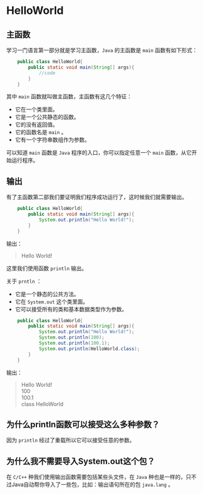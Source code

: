 # HelloWorld

## 主函数
学习一门语言第一部分就是学习主函数，`Java` 的主函数是 `main` 函数有如下形式：

```JAVA
    public class HelloWorld{
        public static void main(String[] args){
            //code
        }
    }
```

其中 `main` 函数就叫做主函数，主函数有这几个特征：
- 它在一个类里面。
- 它是一个公共静态的函数。
- 它的没有返回值。
- 它的函数名是 `main` 。
- 它有一个字符串数组作为参数。

可以知道 `main` 函数是 `Java` 程序的入口，你可以指定任意一个 `main` 函数，从它开始运行程序。

## 输出
有了主函数第二部我们要证明我们程序成功运行了，这时候我们就需要输出。

```JAVA
    public class HelloWorld{
        public static void main(String[] args){
            System.out.println("Hello World!");
        }
    }
```

输出：
> Hello World!  

这里我们使用函数 `println` 输出。

关于 `prntln` ：
- 它是一个静态的公共方法。
- 它在 `System.out` 这个类里面。
- 它可以接受所有的类和基本数据类型作为参数。

```JAVA
    public class HelloWorld{
        public static void main(String[] args){
            System.out.println("Hello World!");
            System.out.println(100);
            System.out.println(100.1);
            System.out.println(HelloWorld.class);
        }
    }
```

输出：
> Hello World!   
> 100  
> 100.1  
> class HelloWorld  

## 为什么println函数可以接受这么多种参数？
因为 `println` 经过了重载所以它可以接受任意的参数。

## 为什么我不需要导入System.out这个包？
在 `C/C++` 种我们使用输出函数需要包括某些头文件，在 `Java` 种也是一样的，只不过Java自动帮你导入了一些包，比如：输出语句所在的包 `java.lang` 。

